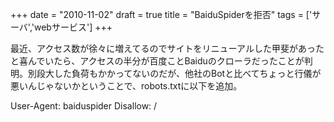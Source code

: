 
+++
date = "2010-11-02"
draft = true
title = "BaiduSpiderを拒否"
tags  = ['サーバ','webサービス']
+++

最近、アクセス数が徐々に増えてるのでサイトをリニューアルした甲斐があったと喜んでいたら、アクセスの半分が百度ことBaiduのクローラだったことが判明。別段大した負荷もかかってないのだが、他社のBotと比べてちょっと行儀が悪いんじゃないかということで、robots.txtに以下を追加。

User-Agent: baiduspider
Disallow: /
	

	
